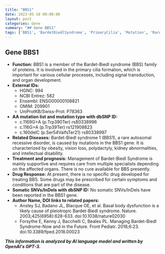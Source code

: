 ```yaml
---
title: "BBS1"
date: 2023-05-10 00:00:00
layout: post
categories: Gene
summary: "## Gene BBS1"
tags: ['BBS1', 'BardetBiedlSyndrome', 'PrimaryCilia', 'Mutation', 'RareDisease', 'SupportiveCare', 'NoCure', 'BasalBodyDysfunction']
---
```


## Gene BBS1
- **Function:** BBS1 is a member of the Bardet-Biedl syndrome (BBS) family of proteins. It is involved in the primary cilia formation, which is important for various cellular processes, including signal transduction, and organ development.
- **External IDs:**
  - HGNC: 994
  - NCBI Entrez: 582
  - Ensembl: ENSG00000108821
  - OMIM: 209901
  - UniProtKB/Swiss-Prot: P78363
- **AA mutation list and mutation type with dbSNP ID:**
	- c.1169G>A (p.Trp390Ter) rs80338996
	- c.116G>A (p.Trp39Ter) rs121908823
	- c.160delC (p.Ser54ValfsTer21) rs80338997
- **Related Diseases:** Bardet-Biedl syndrome 1 (BBS1), a rare autosomal recessive disorder, is caused by mutations in the BBS1 gene. It is characterized by obesity, vision loss, polydactyly, kidney abnormalities, and intellectual disability.
- **Treatment and prognosis:** Management of Bardet-Biedl Syndrome is mainly supportive and requires care from multiple specialists depending on the affected organs. There is no cure available for BBS presently. 
- **Drug Response:** At present, there is no specific drug developed for treating BBS. Some drugs may be prescribed for certain symptoms and conditions that are part of the disease.
- **Somatic SNVs/InDels with dbSNP ID:** No somatic SNVs/InDels have been reported in the BBS1 gene.
- **Author Name, DOI links to related papers:**
	- Ansley SJ, Badano JL, Blacque OE, et al. Basal body dysfunction is a likely cause of pleiotropic Bardet-Biedl syndrome. Nature. 2003;425(6958):628-633. doi:10.1038/nature02030
	- Forsythe E, Kenny J, Bacchelli C, Beales PL. Managing Bardet-Biedl Syndrome-Now and in the Future. Front Pediatr. 2018;6:23. doi:10.3389/fped.2018.00023

**_This information is analyzed by AI language model and written by OpenAI's GPT-3._**